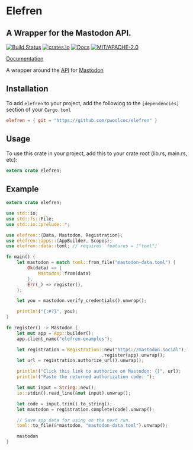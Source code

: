 # Elefren

## A Wrapper for the Mastodon API.

[![Build Status](https://travis-ci.org/pwoolcoc/elefren.svg?branch=master)](https://travis-ci.org/pwoolcoc/elefren)
[![crates.io](https://img.shields.io/crates/v/elefren.svg)](https://crates.io/crates/elefren)
[![Docs](https://docs.rs/elefren/badge.svg)](https://docs.rs/elefren)
[![MIT/APACHE-2.0](https://img.shields.io/crates/l/elefren.svg)](https://crates.io/crates/elefren)

[Documentation](https://docs.rs/elefren/)

A wrapper around the [API](https://github.com/tootsuite/documentation/blob/master/docs/Using-the-API/API.md#tag) for [Mastodon](https://mastodon.social/)

## Installation

To add `elefren` to your project, add the following to the
`[dependencies]` section of your `Cargo.toml`

```toml
elefren = { git = "https://github.com/pwoolcoc/elefren" }
```

## Usage

To use this crate in your project, add this to your crate root (lib.rs, main.rs, etc):

```rust
extern crate elefren;
```

## Example

```rust
extern crate elefren;

use std::io;
use std::fs::File;
use std::io::prelude::*;

use elefren::{Data, Mastodon, Registration};
use elefren::apps::{AppBuilder, Scopes};
use elefren::data::toml; // requires `features = ["toml"]`

fn main() {
    let mastodon = match toml::from_file("mastodon-data.toml") {
        Ok(data) => {
            Mastodon::from(data)
        },
        Err(_) => register(),
    };

    let you = mastodon.verify_credentials().unwrap();

    println!("{:#?}", you);
}

fn register() -> Mastodon {
    let mut app = App::builder();
    app.client_name("elefren-examples");

    let registration = Registration::new("https://mastodon.social");
                                    .register(app).unwrap();
    let url = registration.authorize_url().unwrap();

    println!("Click this link to authorize on Mastodon: {}", url);
    println!("Paste the returned authorization code: ");

    let mut input = String::new();
    io::stdin().read_line(&mut input).unwrap();

    let code = input.trim().to_string();
    let mastodon = registration.complete(code).unwrap();

    // Save app data for using on the next run.
    toml::to_file(&*mastodon, "mastodon-data.toml").unwrap();

    mastodon
}
```

